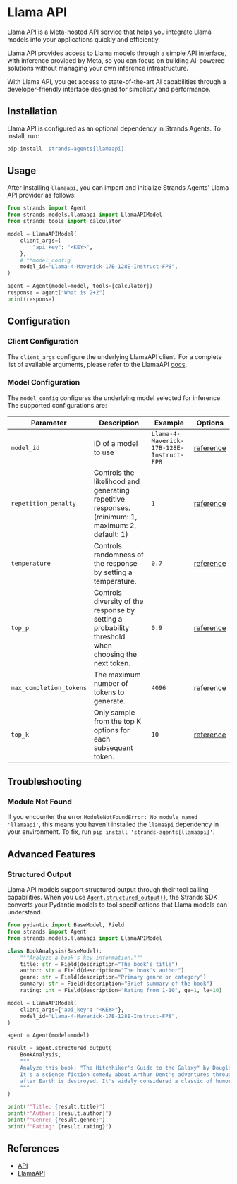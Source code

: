# Llama API

[Llama API](https://llama.developer.meta.com?utm_source=partner-strandsagent&utm_medium=website) is a Meta-hosted API service that helps you integrate Llama models into your applications quickly and efficiently.

Llama API provides access to Llama models through a simple API interface, with inference provided by Meta, so you can focus on building AI-powered solutions without managing your own inference infrastructure.

With Llama API, you get access to state-of-the-art AI capabilities through a developer-friendly interface designed for simplicity and performance.

## Installation

Llama API is configured as an optional dependency in Strands Agents. To install, run:

```bash
pip install 'strands-agents[llamaapi]'
```

## Usage

After installing `llamaapi`, you can import and initialize Strands Agents' Llama API provider as follows:

```python
from strands import Agent
from strands.models.llamaapi import LlamaAPIModel
from strands_tools import calculator

model = LlamaAPIModel(
    client_args={
        "api_key": "<KEY>",
    },
    # **model_config
    model_id="Llama-4-Maverick-17B-128E-Instruct-FP8",
)

agent = Agent(model=model, tools=[calculator])
response = agent("What is 2+2")
print(response)
```

## Configuration

### Client Configuration

The `client_args` configure the underlying LlamaAPI client. For a complete list of available arguments, please refer to the LlamaAPI [docs](https://llama.developer.meta.com/docs/).


### Model Configuration

The `model_config` configures the underlying model selected for inference. The supported configurations are:

|  Parameter | Description                                                                                         | Example | Options |
|------------|-----------------------------------------------------------------------------------------------------|---------|---------|
| `model_id` | ID of a model to use                                                                                | `Llama-4-Maverick-17B-128E-Instruct-FP8` | [reference](https://llama.developer.meta.com/docs/)
| `repetition_penalty` | Controls the likelihood and generating repetitive responses. (minimum: 1, maximum: 2, default: 1)   |  `1`  | [reference](https://llama.developer.meta.com/docs/api/chat)
| `temperature` | Controls randomness of the response by setting a temperature.                                       | `0.7` | [reference](https://llama.developer.meta.com/docs/api/chat)
| `top_p` | Controls diversity of the response by setting a probability threshold when choosing the next token. | `0.9` | [reference](https://llama.developer.meta.com/docs/api/chat)
| `max_completion_tokens` | The maximum number of tokens to generate.                                                           | `4096` | [reference](https://llama.developer.meta.com/docs/api/chat)
| `top_k` | Only sample from the top K options for each subsequent token.                                       | `10` | [reference](https://llama.developer.meta.com/docs/api/chat)


## Troubleshooting

### Module Not Found

If you encounter the error `ModuleNotFoundError: No module named 'llamaapi'`, this means you haven't installed the `llamaapi` dependency in your environment. To fix, run `pip install 'strands-agents[llamaapi]'`.

## Advanced Features

### Structured Output

Llama API models support structured output through their tool calling capabilities. When you use [`Agent.structured_output()`](../../../api-reference/agent.md#strands.agent.agent.Agent.structured_output), the Strands SDK converts your Pydantic models to tool specifications that Llama models can understand.

```python
from pydantic import BaseModel, Field
from strands import Agent
from strands.models.llamaapi import LlamaAPIModel

class BookAnalysis(BaseModel):
    """Analyze a book's key information."""
    title: str = Field(description="The book's title")
    author: str = Field(description="The book's author")
    genre: str = Field(description="Primary genre or category")
    summary: str = Field(description="Brief summary of the book")
    rating: int = Field(description="Rating from 1-10", ge=1, le=10)

model = LlamaAPIModel(
    client_args={"api_key": "<KEY>"},
    model_id="Llama-4-Maverick-17B-128E-Instruct-FP8",
)

agent = Agent(model=model)

result = agent.structured_output(
    BookAnalysis,
    """
    Analyze this book: "The Hitchhiker's Guide to the Galaxy" by Douglas Adams.
    It's a science fiction comedy about Arthur Dent's adventures through space
    after Earth is destroyed. It's widely considered a classic of humorous sci-fi.
    """
)

print(f"Title: {result.title}")
print(f"Author: {result.author}")
print(f"Genre: {result.genre}")
print(f"Rating: {result.rating}")
```

## References

- [API](../../../api-reference/models.md)
- [LlamaAPI](https://llama.developer.meta.com/docs/)
